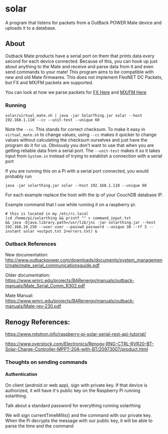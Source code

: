 # solar
A program that listens for packets from a OutBack POWER Mate device and uploads it to a database.


## About
Outback Mate products have a serial port on them that prints data every second for each device connected.
Because of this, you can hook up just about anything to the Mate and receive and parse data from it and even send
commands to your mate! This program aims to be compatible with new and old Mate firmwares. This does not implement
FlexNET DC Packets, but FX and MX/FM packets are supported.

You can look at how we parse packets for 
[FX Here](../src/main/java/me/retrodaredevil/solarthing/solar/outback/fx/FXStatusPackets.java) and 
[MX/FM Here](../src/main/java/me/retrodaredevil/solarthing/solar/outback/mx/MXStatusPackets.java)

### Running
```
solar/virtual_mate.sh | java -jar SolarThing.jar solar --host 192.168.1.110 --cc --unit-test --unique 60
```
Note the `--cc`. This stands for correct checksum. To make it easy in `virtual_mate.sh` to change values, using `--cc`
makes it quicker to change values without calculating the checksum ourselves and just have the program do it for us.
Obviously you don't want to use that when you are getting reliable data from a serial port. The `--unit-test` makes
it so it takes input from `System.in` instead of trying to establish a connection with a serial port

If you are running this on a Pi with a serial port connected, you would probably run
```
java -jar solarthing.jar solar --host 192.168.1.110 --unique 60
```
For each example replace the host with the ip of your CouchDB database IP.

Example command that I use while running it on a raspberry pi:
```
# this is located in my /etc/rc.local
(cd /home/pi/solarthing && printf "" > command_input.txt 
&& java -Djava.library.path=/usr/lib/jni -jar solarthing.jar --host 192.168.10.250 --user user --passwd password --unique 30 --tf 3 --instant solar >output.txt 2>errors.txt) &
```

### Outback References
New documentation:
http://www.outbackpower.com/downloads/documents/system_management/mate/mate_serial_communicationsguide.pdf

Older documentation:
https://www.wmrc.edu/projects/BARenergy/manuals/outback-manuals/Mate_Serial_Comm_R302.pdf

Mate Manual:
https://www.wmrc.edu/projects/BARenergy/manuals/outback-manuals/Mate-rev-230.pdf


## Renogy References:
https://www.rototron.info/raspberry-pi-solar-serial-rest-api-tutorial/

https://www.overstock.com/Electronics/Renogy-RNG-CTRL-RVR20-BT-Solar-Charge-Controller-MPPT-20A-with-BT/20973007/product.html

### Thoughts on sending commands

#### Authentication
On client (android or web app), sign with private key. If that device is authorized, it will have it's public
key on the Raspberry Pi running solarthing.

Talk about a standard password for everything running solarthing

We will sign currentTimeMillis() and the command with our private key. When the Pi decrypts the message with our 
public key, it will be able to parse the time and the command
